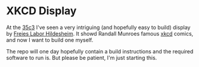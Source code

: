 XKCD Display
============

At the [35c3][] I've seen a very intriguing (and hopefully easy to build)
display by [Freies Labor Hildesheim][freieslabor]. It showd Randall Munroes
famous [xkcd][] comics, and now I want to build one myself.

The repo will one day hopefully contain a build instructions and the required
software to run is. But please be patient, I'm just starting this.

[xkcd]: https://xkcd.com
[35c3]: https://events.ccc.de/congress/2018/wiki/index.php/Main_Page
[freieslabor]: https://blog.freieslabor.org
